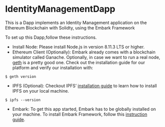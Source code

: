# IdentityManagementDapp
This is a Dapp implements an Identity Management application on the Ethereum Blockchain with Solidty, using the Embark Framework

To set up this Dapp,follow these instructions.
- Install Node: Please install Node.js in version 8.11.3 LTS or higher.
- Ethereum Client (Optionally): Embark already comes with a blockchain simulator called Ganache. Optionally, in case we want to run a real node, 
[geth](https://geth.ethereum.org/) is a pretty good one. Check out the installation guide for our platform and verify our installation with: 

`$ geth version`

- IPFS (Optional):  Checkout IPFS’ [installation guide](https://docs.ipfs.io/introduction/install/) to learn how to install IPFS on your local machine.

`$ ipfs --version`

- Embark: To get this app started, Embark has to be globally installed on your machine. To install Embark Framework, follow this [instruction guide](https://embark.status.im/docs/installation.html#IPFS-Optional).
